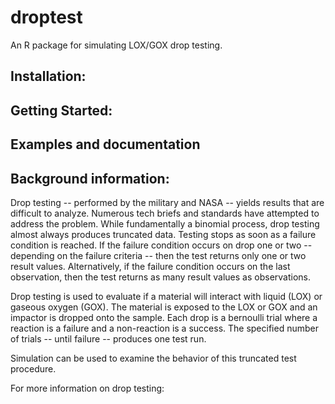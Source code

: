 # droptest

An R package for simulating LOX/GOX drop testing.

## Installation:

## Getting Started:

## Examples and documentation

## Background information:

Drop testing -- performed by the military and NASA -- yields results
that are difficult to analyze. Numerous tech briefs and standards have
attempted to address the problem. While fundamentally a binomial 
process, drop testing almost always produces truncated data. Testing
stops as soon as a failure condition is reached. If the failure
condition occurs on drop one or two -- depending on the failure 
criteria -- then the test returns only one or two result values.
Alternatively, if the failure condition occurs on the last observation,
then the test returns as many result values as observations.

Drop testing is used to evaluate if a material will interact with liquid
(LOX) or gaseous oxygen (GOX). The material is exposed to the LOX or GOX
and an impactor is dropped onto the sample. Each drop is a bernoulli
trial where a reaction is a failure and a non-reaction is a success. The
specified number of trials -- until failure -- produces one test run.

Simulation can be used to examine the behavior of this truncated test
procedure.




For more information on drop testing: 